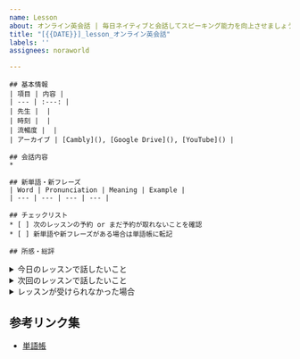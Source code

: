 ```yaml
---
name: Lesson
about: オンライン英会話 | 毎日ネイティブと会話してスピーキング能力を向上させましょう
title: "[{{DATE}}]_lesson_オンライン英会話"
labels: ''
assignees: noraworld

---
```


```
## 基本情報
| 項目 | 内容 |
| --- | :---: |
| 先生 |  |
| 時刻 |  |
| 流暢度 |  |
| アーカイブ | [Cambly](), [Google Drive](), [YouTube]() |

## 会話内容
* 

## 新単語・新フレーズ
| Word | Pronunciation | Meaning | Example |
| --- | --- | --- | --- |

## チェックリスト
* [ ] 次のレッスンの予約 or まだ予約が取れないことを確認
* [ ] 新単語や新フレーズがある場合は単語帳に転記

## 所感・総評

```



<details>
<summary>今日のレッスンで話したいこと</summary>

```
## 今日のレッスンで話したいこと
> 
```
</details>



<details>
<summary>次回のレッスンで話したいこと</summary>

```
## 次回のレッスンで話したいこと
> 
```
</details>



<details>
<summary>レッスンが受けられなかった場合</summary>

```
## 基本情報
| 項目 | 内容 |
| --- | :---: |
| 先生（予定） |  |
| 時刻（予約時間） |  |

## チェックリスト
* [ ] 次のレッスンの予約 or まだ予約が取れないことを確認

## レッスンを受けられなかった理由
今日はレッスンを受けることができなかった。


```
</details>



## 参考リンク集
* [単語帳](https://github.com/noraworld/memo/blob/main/Atsueigo%20School/%E5%8D%98%E8%AA%9E/wordbook.md)

